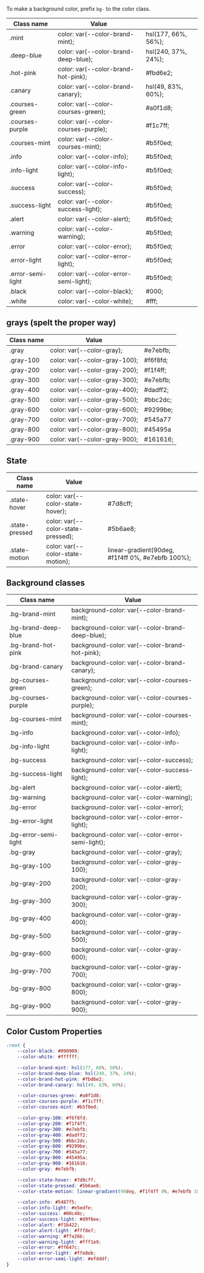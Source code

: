 To make a background color, prefix `bg-` to the color class.

| Class name        | Value                                 |                                                                                      |
| ----------------- | ------------------------------------- | ------------------------------------------------------------------------------------ |
| .mint             | color: var(--color-brand-mint);       | <span class="bg-mint py-3 flex justify-center">hsl(177, 66%, 56%);</span>            |
| .deep-blue        | color: var(--color-brand-deep-blue);  | <span class="bg-deep-blue py-3 white flex justify-center">hsl(240, 37%, 24%);</span> |
| .hot-pink         | color: var(--color-brand-hot-pink);   | <span class="bg-hot-pink py-3 flex justify-center">#fbd6e2;</span>                   |
| .canary           | color: var(--color-brand-canary);     | <span class="bg-canary py-3 flex justify-center">hsl(49, 83%, 60%);</span>           |
| .courses-green    | color: var(--color-courses-green);    | <span class="bg-courses-green py-3 flex justify-center">#a0f1d8;</span>              |
| .courses-purple   | color: var(--color-courses-purple);   | <span class="bg-courses-purple py-3 flex justify-center">#f1c7ff;</span>             |
| .courses-mint     | color: var(--color-courses-mint);     | <span class="bg-courses-mint py-3 flex justify-center">#b5f0ed;</span>               |
| .info             | color: var(--color-info);             | <span class="bg-info py-3 flex justify-center">#b5f0ed;</span>                       |
| .info-light       | color: var(--color-info-light);       | <span class="bg-info-light py-3 flex justify-center">#b5f0ed;</span>                 |
| .success          | color: var(--color-success);          | <span class="bg-success py-3 flex justify-center">#b5f0ed;</span>                    |
| .success-light    | color: var(--color-success-light);    | <span class="bg-success-light py-3 flex justify-center">#b5f0ed;</span>              |
| .alert            | color: var(--color-alert);            | <span class="bg-alert py-3 flex justify-center">#b5f0ed;</span>                      |
| .warning          | color: var(--color-warning);          | <span class="bg-warning py-3 flex justify-center">#b5f0ed;</span>                    |
| .error            | color: var(--color-error);            | <span class="bg-error py-3 flex justify-center">#b5f0ed;</span>                      |
| .error-light      | color: var(--color-error-light);      | <span class="bg-error-light py-3 flex justify-center">#b5f0ed;</span>                |
| .error-semi-light | color: var(--color-error-semi-light); | <span class="bg-error-semi-light py-3 flex justify-center">#b5f0ed;</span>           |
| .black            | color: var(--color-black);            | <span class="bg-black py-3 flex justify-center white">#000;</span>                   |
| .white            | color: var(--color-white);            | <span class="bg-white py-3 flex justify-center">#fff;</span>                         |

## grays (spelt the proper way)

| Class name | Value                         |                                                                               |
| ---------- | ----------------------------- | ----------------------------------------------------------------------------- |
| .gray      | color: var(--color-gray);     | <span class="bg-gray py-3 px-3 flex justify-center">#e7ebfb;</span>           |
| .gray-100  | color: var(--color-gray-100); | <span class="bg-gray-100 py-3 px-3 flex justify-center">#f6f8fd;</span>       |
| .gray-200  | color: var(--color-gray-200); | <span class="bg-gray-200 py-3 px-3 flex justify-center">#f1f4ff;</span>       |
| .gray-300  | color: var(--color-gray-300); | <span class="bg-gray-300 py-3 px-3 flex justify-center">#e7ebfb;</span>       |
| .gray-400  | color: var(--color-gray-400); | <span class="bg-gray-400 py-3 px-3 flex justify-center">#dadff2;</span>       |
| .gray-500  | color: var(--color-gray-500); | <span class="bg-gray-500 py-3 px-3 flex justify-center">#bbc2dc;</span>       |
| .gray-600  | color: var(--color-gray-600); | <span class="bg-gray-600 py-3 px-3 flex justify-center white">#9299be;</span> |
| .gray-700  | color: var(--color-gray-700); | <span class="bg-gray-700 py-3 px-3 flex justify-center white">#545a77</span>  |
| .gray-800  | color: var(--color-gray-800); | <span class="bg-gray-800 py-3 px-3 flex justify-center white">#45495a</span>  |
| .gray-900  | color: var(--color-gray-900); | <span class="bg-gray-900 py-3 px-3 flex justify-center white">#161616;</span> |

## State

| Class name     | Value                              |                                                                                                                         |
| -------------- | ---------------------------------- | ----------------------------------------------------------------------------------------------------------------------- |
| .state-hover   | color: var(--color-state-hover);   | <span class="docs-state-hover py-3 px-3 flex justify-center ">#7d8cff;</span>                                           |
| .state-pressed | color: var(--color-state-pressed); | <span class="docs-state-pressed py-3 px-3 flex justify-center">#5b6ae8;</span>                                          |
| .state-motion  | color: var(--color-state-motion);  | <span class="docs-state-motion py-3 px-3 flex justify-center ">linear-gradient(90deg, #f1f4ff 0%, #e7ebfb 100%);</span> |

## Background classes

| Class name           | Value                                            |
| -------------------- | ------------------------------------------------ |
| .bg-brand-mint       | background-color: var(--color-brand-mint);       |
| .bg-brand-deep-blue  | background-color: var(--color-brand-deep-blue);  |
| .bg-brand-hot-pink   | background-color: var(--color-brand-hot-pink);   |
| .bg-brand-canary     | background-color: var(--color-brand-canary);     |
| .bg-courses-green    | background-color: var(--color-courses-green);    |
| .bg-courses-purple   | background-color: var(--color-courses-purple);   |
| .bg-courses-mint     | background-color: var(--color-courses-mint);     |
| .bg-info             | background-color: var(--color-info);             |
| .bg-info-light       | background-color: var(--color-info-light);       |
| .bg-success          | background-color: var(--color-success);          |
| .bg-success-light    | background-color: var(--color-success-light);    |
| .bg-alert            | background-color: var(--color-alert);            |
| .bg-warning          | background-color: var(--color-warning);          |
| .bg-error            | background-color: var(--color-error);            |
| .bg-error-light      | background-color: var(--color-error-light);      |
| .bg-error-semi-light | background-color: var(--color-error-semi-light); |
| .bg-gray             | background-color: var(--color-gray);             |
| .bg-gray-100         | background-color: var(--color-gray-100);         |
| .bg-gray-200         | background-color: var(--color-gray-200);         |
| .bg-gray-300         | background-color: var(--color-gray-300);         |
| .bg-gray-400         | background-color: var(--color-gray-400);         |
| .bg-gray-500         | background-color: var(--color-gray-500);         |
| .bg-gray-600         | background-color: var(--color-gray-600);         |
| .bg-gray-700         | background-color: var(--color-gray-700);         |
| .bg-gray-800         | background-color: var(--color-gray-800);         |
| .bg-gray-900         | background-color: var(--color-gray-900);         |

## Color Custom Properties

```css
:root {
	--color-black: #090909;
	--color-white: #ffffff;

	--color-brand-mint: hsl(177, 66%, 56%);
	--color-brand-deep-blue: hsl(240, 37%, 24%);
	--color-brand-hot-pink: #fbd6e2;
	--color-brand-canary: hsl(49, 83%, 60%);

	--color-courses-green: #a0f1d8;
	--color-courses-purple: #f1c7ff;
	--color-courses-mint: #b5f0ed;

	--color-gray-100: #f6f8fd;
	--color-gray-200: #f1f4ff;
	--color-gray-300: #e7ebfb;
	--color-gray-400: #dadff2;
	--color-gray-500: #bbc2dc;
	--color-gray-600: #9299be;
	--color-gray-700: #545a77;
	--color-gray-800: #45495a;
	--color-gray-900: #161616;
	--color-gray: #e7ebfb;

	--color-state-hover: #7d8cff;
	--color-state-pressed: #5b6ae8;
	--color-state-motion: linear-gradient(90deg, #f1f4ff 0%, #e7ebfb 100%);

	--color-info: #5487f5;
	--color-info-light: #e5edfe;
	--color-success: #00c48c;
	--color-success-light: #d9f6ee;
	--color-alert: #f1b422;
	--color-alert-light: #fff8e7;
	--color-warning: #ffa26b;
	--color-warning-light: #fff1e9;
	--color-error: #ff647c;
	--color-error-light: #ffe8eb;
	--color-error-semi-light: #efdddf;
}
```
